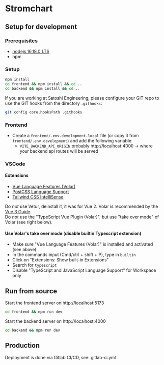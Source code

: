 # Stromchart

## Setup for development

### Prerequisites
- [nodejs 16.18.0 LTS](https://nodejs.org/en/)
- npm

### Setup

```bash
npm install
cd frontend && npm install && cd ..
cd backend && npm install && cd ..
```

If you are working at Satoshi Engineering, please configure your GIT repo to use the GIT hooks from  the directory `.githooks`:
```bash
git config core.hooksPath .githooks
```

### Frontend

* Create a `frontend/.env.development.local` file  (or copy it from `frontend/.env.development`)  and add the following variable:
  - `VITE_BACKEND_API_ORIGIN` probably http://localhost:4000 -> where your backend api routes will be served

### VSCode

#### Extensions

* [Vue Language Features (Volar)](https://marketplace.visualstudio.com/items?itemName=johnsoncodehk.volar)
* [PostCSS Language Support](https://marketplace.visualstudio.com/items?itemName=csstools.postcss)
* [Tailwind CSS IntelliSense](https://marketplace.visualstudio.com/items?itemName=bradlc.vscode-tailwindcss)

Do _not_ use Vetur, deinstall it, it was for Vue 2. Volar is recommended by the [Vue 3 Guide](https://vuejs.org/guide/scaling-up/tooling.html#ide-support).  
Do _not_ use the "TypeScript Vue Plugin (Volar)", but use "take over mode" of Volar (see right below).

#### Use Volar's take over mode (disable builtin Typescript extension)

* Make sure "Vue Language Features (Volar)" is installed and activated (see above)
* In the commands input (Cmd/ctrl + shift + P), type in `builtin`
* Click on "Extensions: Show built-in Extensions"
* Search for `typescript`
* Disable "TypeScript and JavaScript Language Support" for Workspace only


## Run from source

Start the frontend server on http://localhost:5173
```bash
cd frontend && npm run dev
```

Start the backend server on http://localhost:4000
```bash
cd backend && npm run dev
```


## Production

Deployment is done via Gitlab CI/CD, see .gitlab-ci.yml
